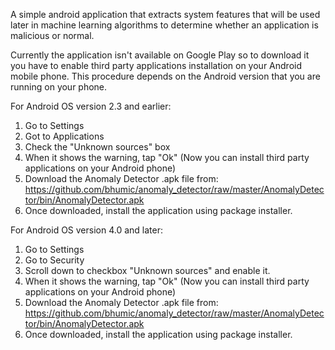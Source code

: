 A simple android application that extracts system features that will
be used later in machine learning algorithms to determine whether an 
application is malicious or normal.

Currently the application isn't available on Google Play so to download it
you have to enable third party applications installation on your Android mobile phone.
This procedure depends on the Android version that you are running on your phone.

For Android OS version 2.3 and earlier:
  1. Go to Settings
  2. Got to Applications
  3. Check the "Unknown sources" box
  4. When it shows the warning, tap "Ok" (Now you can install third party applications on your Android phone)
  5. Download the Anomaly Detector .apk file from: https://github.com/bhumic/anomaly_detector/raw/master/AnomalyDetector/bin/AnomalyDetector.apk
  6. Once downloaded, install the application using package installer.

For Android OS version 4.0 and later:
  1. Go to Settings
  2. Go to Security
  3. Scroll down to checkbox "Unknown sources" and enable it.
  4. When it shows the warning, tap "Ok" (Now you can install third party applications on your Android phone)
  5. Download the Anomaly Detector .apk file from: https://github.com/bhumic/anomaly_detector/raw/master/AnomalyDetector/bin/AnomalyDetector.apk
  6. Once downloaded, install the application using package installer.
